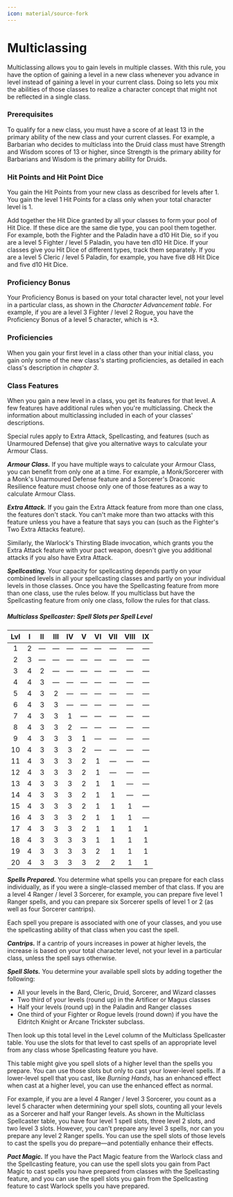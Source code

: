 ```yaml
---
icon: material/source-fork
---
```


# Multiclassing

Multiclassing allows you to gain levels in multiple classes. With this rule, you have the option of gaining a level in a new class whenever you advance in level instead of gaining a level in your current class. Doing so lets you mix the abilities of those classes to realize a character concept that might not be reflected in a single class.

### Prerequisites

To qualify for a new class, you must have a score of at least 13 in the primary ability of the new class and your current classes. For example, a Barbarian who decides to multiclass into the Druid class must have Strength and Wisdom scores of 13 or higher, since Strength is the primary ability for Barbarians and Wisdom is the primary ability for Druids.

### Hit Points and Hit Point Dice

You gain the Hit Points from your new class as described for levels after 1. You gain the level 1 Hit Points for a class only when your total character level is 1.

Add together the Hit Dice granted by all your classes to form your pool of Hit Dice. If these dice are the same die type, you can pool them together. For example, both the Fighter and the Paladin have a d10 Hit Die, so if you are a level 5 Fighter / level 5 Paladin, you have ten d10 Hit Dice. If your classes give you Hit Dice of different types, track them separately. If you are a level 5 Cleric / level 5 Paladin, for example, you have five d8 Hit Dice and five d10 Hit Dice.

### Proficiency Bonus

Your Proficiency Bonus is based on your total character level, not your level in a particular class, as shown in the *Character Advancement table*. For example, if you are a level 3 Fighter / level 2 Rogue, you have the Proficiency Bonus of a level 5 character, which is +3.

### Proficiencies

When you gain your first level in a class other than your initial class, you gain only some of the new class's starting proficiencies, as detailed in each class's description in *chapter 3*.

### Class Features

When you gain a new level in a class, you get its features for that level. A few features have additional rules when you're multiclassing. Check the information about multiclassing included in each of your classes' descriptions.

Special rules apply to Extra Attack, Spellcasting, and features (such as Unarmoured Defense) that give you alternative ways to calculate your Armour Class.

***Armour Class.*** If you have multiple ways to calculate your Armour Class, you can benefit from only one at a time. For example, a Monk/Sorcerer with a Monk's Unarmoured Defense feature and a Sorcerer's Draconic Resilience feature must choose only one of those features as a way to calculate Armour Class.

***Extra Attack.*** If you gain the Extra Attack feature from more than one class, the features don't stack. You can't make more than two attacks with this feature unless you have a feature that says you can (such as the Fighter's Two Extra Attacks feature).

Similarly, the Warlock's Thirsting Blade invocation, which grants you the Extra Attack feature with your pact weapon, doesn't give you additional attacks if you also have Extra Attack.

***Spellcasting.*** Your capacity for spellcasting depends partly on your combined levels in all your spellcasting classes and partly on your individual levels in those classes. Once you have the Spellcasting feature from more than one class, use the rules below. If you multiclass but have the Spellcasting feature from only one class, follow the rules for that class.

##### Multiclass Spellcaster: Spell Slots per Spell Level
| Lvl | I | **II** | **III** | **IV** | **V** | **VI** | **VII** | **VIII** | **IX** |
|:-----:|:---:|:---:|:---:|:---:|:---:|:---:|:---:|:---:|:---:|
|   1   |  2  |  —  |  —  |  —  |  —  |  —  |  —  |  —  |  —  |
|   2   |  3  |  —  |  —  |  —  |  —  |  —  |  —  |  —  |  —  |
|   3   |  4  |  2  |  —  |  —  |  —  |  —  |  —  |  —  |  —  |
|   4   |  4  |  3  |  —  |  —  |  —  |  —  |  —  |  —  |  —  |
|   5   |  4  |  3  |  2  |  —  |  —  |  —  |  —  |  —  |  —  |
|   6   |  4  |  3  |  3  |  —  |  —  |  —  |  —  |  —  |  —  |
|   7   |  4  |  3  |  3  |  1  |  —  |  —  |  —  |  —  |  —  |
|   8   |  4  |  3  |  3  |  2  |  —  |  —  |  —  |  —  |  —  |
|   9   |  4  |  3  |  3  |  3  |  1  |  —  |  —  |  —  |  —  |
|   10  |  4  |  3  |  3  |  3  |  2  |  —  |  —  |  —  |  —  |
|   11  |  4  |  3  |  3  |  3  |  2  |  1  |  —  |  —  |  —  |
|   12  |  4  |  3  |  3  |  3  |  2  |  1  |  —  |  —  |  —  |
|   13  |  4  |  3  |  3  |  3  |  2  |  1  |  1  |  —  |  —  |
|   14  |  4  |  3  |  3  |  3  |  2  |  1  |  1  |  —  |  —  |
|   15  |  4  |  3  |  3  |  3  |  2  |  1  |  1  |  1  |  —  |
|   16  |  4  |  3  |  3  |  3  |  2  |  1  |  1  |  1  |  —  |
|   17  |  4  |  3  |  3  |  3  |  2  |  1  |  1  |  1  |  1  |
|   18  |  4  |  3  |  3  |  3  |  3  |  1  |  1  |  1  |  1  |
|   19  |  4  |  3  |  3  |  3  |  3  |  2  |  1  |  1  |  1  |
|   20  |  4  |  3  |  3  |  3  |  3  |  2  |  2  |  1  |  1  |

***Spells Prepared.*** You determine what spells you can prepare for each class individually, as if you were a single-classed member of that class. If you are a level 4 Ranger / level 3 Sorcerer, for example, you can prepare five level 1 Ranger spells, and you can prepare six Sorcerer spells of level 1 or 2 (as well as four Sorcerer cantrips).

Each spell you prepare is associated with one of your classes, and you use the spellcasting ability of that class when you cast the spell.

***Cantrips.*** If a cantrip of yours increases in power at higher levels, the increase is based on your total character level, not your level in a particular class, unless the spell says otherwise.

***Spell Slots.*** You determine your available spell slots by adding together the following:

- All your levels in the Bard, Cleric, Druid, Sorcerer, and Wizard classes
- Two third of your levels (round up) in the Artificer or Magus classes 
- Half your levels (round up) in the Paladin and Ranger classes
- One third of your Fighter or Rogue levels (round down) if you have the Eldritch Knight or Arcane Trickster subclass.

Then look up this total level in the Level column of the Multiclass Spellcaster table. You use the slots for that level to cast spells of an appropriate level from any class whose Spellcasting feature you have.

This table might give you spell slots of a higher level than the spells you prepare. You can use those slots but only to cast your lower-level spells. If a lower-level spell that you cast, like *Burning Hands*, has an enhanced effect when cast at a higher level, you can use the enhanced effect as normal.

For example, if you are a level 4 Ranger / level 3 Sorcerer, you count as a level 5 character when determining your spell slots, counting all your levels as a Sorcerer and half your Ranger levels. As shown in the Multiclass Spellcaster table, you have four level 1 spell slots, three level 2 slots, and two level 3 slots. However, you can't prepare any level 3 spells, nor can you prepare any level 2 Ranger spells. You can use the spell slots of those levels to cast the spells you do prepare—and potentially enhance their effects.

***Pact Magic.*** If you have the Pact Magic feature from the Warlock class and the Spellcasting feature, you can use the spell slots you gain from Pact Magic to cast spells you have prepared from classes with the Spellcasting feature, and you can use the spell slots you gain from the Spellcasting feature to cast Warlock spells you have prepared.